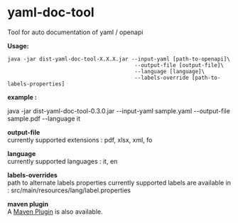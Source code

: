 # yaml-doc-tool

Tool for auto documentation of yaml / openapi

**Usage:**  

```
java -jar dist-yaml-doc-tool-X.X.X.jar --input-yaml [path-to-openapi]\
										--output-file [output-file]\
										--language [language]\
										--labels-override [path-to-labels-properties]
```
										
**example :**  

java -jar dist-yaml-doc-tool-0.3.0.jar --input-yaml sample.yaml --output-file sample.pdf --language it

**output-file**   
currently supported extensions : pdf, xlsx, xml, fo

**language**  
currently supported languages : it, en

**labels-overrides**   
path to alternate labels properties
currently supported labels are available in : src/main/resources/lang/label.properties

**maven plugin**  
A [Maven Plugin](https://github.com/fugerit-org/yaml-doc-maven-plugin) is also available.